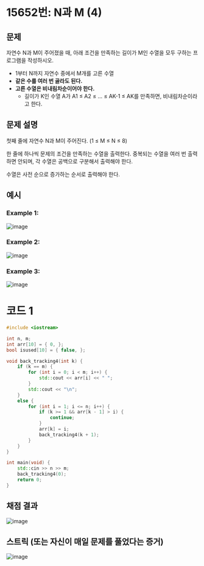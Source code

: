 # 15652번: N과 M (4)

## 문제
자연수 N과 M이 주어졌을 때, 아래 조건을 만족하는 길이가 M인 수열을 모두 구하는 프로그램을 작성하시오.

- 1부터 N까지 자연수 중에서 M개를 고른 수열
- **같은 수를 여러 번 골라도 된다.**
- **고른 수열은 비내림차순이어야 한다.**
  - 길이가 K인 수열 A가 A1 ≤ A2 ≤ ... ≤ AK-1 ≤ AK를 만족하면, 비내림차순이라고 한다.

## 문제 설명
첫째 줄에 자연수 N과 M이 주어진다. (1 ≤ M ≤ N ≤ 8)

한 줄에 하나씩 문제의 조건을 만족하는 수열을 출력한다. 중복되는 수열을 여러 번 출력하면 안되며, 각 수열은 공백으로 구분해서 출력해야 한다.

수열은 사전 순으로 증가하는 순서로 출력해야 한다.

## 예시
### Example 1:  
![image](https://github.com/user-attachments/assets/fb00a2bb-970f-465c-9f33-6c4bff9d6aa6)

### Example 2:     
![image](https://github.com/user-attachments/assets/496cabd7-fe3c-465c-84fe-cca365dff3d8)

### Example 3:     
![image](https://github.com/user-attachments/assets/75d054c7-311c-4d13-aa53-110e9c2657cf)

# 코드 1
```cpp
#include <iostream>

int n, m;
int arr[10] = { 0, };
bool isused[10] = { false, };

void back_tracking4(int k) {
	if (k == m) {
		for (int i = 0; i < m; i++) {
			std::cout << arr[i] << " ";
		}
		std::cout << "\n";
	}
	else {
		for (int i = 1; i <= n; i++) {
			if (k >= 1 && arr[k - 1] > i) {
				continue;
			}
			arr[k] = i;
			back_tracking4(k + 1);
		}
	}
}

int main(void) {
	std::cin >> n >> m;
	back_tracking4(0);
	return 0;
}
```

## 채점 결과
![image](https://github.com/user-attachments/assets/4567f2d3-9094-4027-a0ac-7c71b17cb75b)

## 스트릭 (또는 자신이 매일 문제를 풀었다는 증거)
![image](https://github.com/user-attachments/assets/8fc3f14d-fd27-4143-bef6-da8e1256cc3f)
